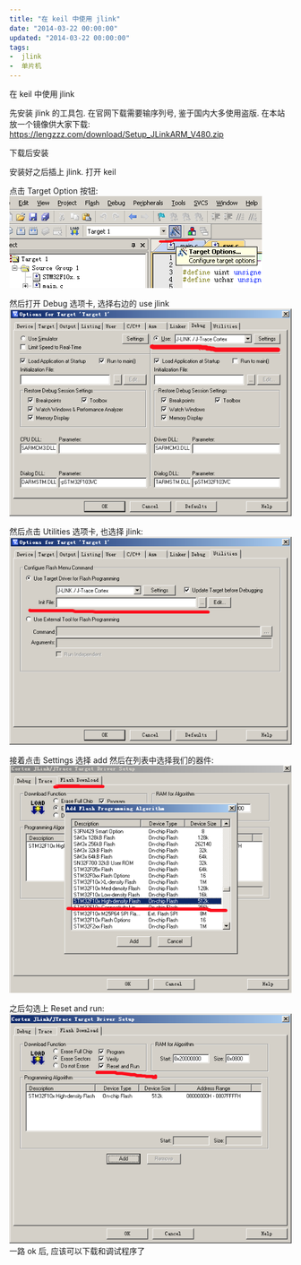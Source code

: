 ```yaml
---
title: "在 keil 中使用 jlink"
date: "2014-03-22 00:00:00"
updated: "2014-03-22 00:00:00"
tags:
-  jlink
-  单片机
---
```



在 keil 中使用 jlink

[](/notename/ "archive 20140322")

先安装 jlink 的工具包. 在官网下载需要输序列号, 鉴于国内大多使用盗版. 在本站放一个镜像供大家下载: https://lengzzz.com/download/Setup_JLinkARM_V480.zip

下载后安装

安装好之后插上 jlink. 打开 keil

点击 Target Option 按钮:
![image_1bl07o71mk7i521141i1rbr6nj9.png-17kB][1]

然后打开 Debug 选项卡, 选择右边的 use jlink
![image_1bl07om2r1ecb7vtphf4bdpnjm.png-24.1kB][2]

然后点击 Utilities 选项卡, 也选择 jlink:
![image_1bl07p8up16eg8n53951jbvk4s13.png-18.1kB][3]

接着点击 Settings 选择 add 然后在列表中选择我们的器件:
![image_1bl07pm2ni37imc1vsi5tt9s61g.png-30.3kB][4]

之后勾选上 Reset and run:
![image_1bl07q50dkns1flb1hid1ffn19ot1t.png-20.2kB][5]
一路 ok 后, 应该可以下载和调试程序了

  [1]: /images/f1c9058ce384de181b36051a4ccd708e.png
  [2]: /images/5d3d0d46b7e71c86c003290f2b5beb97.png
  [3]: /images/ccb30f2edad539ab033211205e4fa60f.png
  [4]: /images/73380b8df88ae85e71eef1924ff7fff0.png
  [5]: /images/80dea70e0e6242d5b4ac0a0f6ddc7628.png
